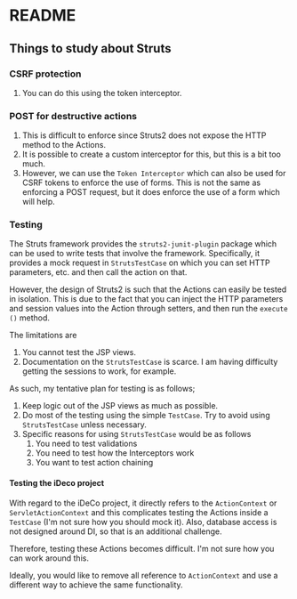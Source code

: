 # README

## Things to study about Struts

### CSRF protection

1. You can do this using the token interceptor.

### POST for destructive actions

1. This is difficult to enforce since Struts2 does not expose the HTTP method to the Actions.
2. It is possible to create a custom interceptor for this, but this is a bit too much.
3. However, we can use the `Token Interceptor` which can also be used for CSRF tokens to enforce the use of forms. 
   This is not the same as enforcing a POST request, but it does enforce the use of a form which will help.

### Testing

The Struts framework provides the `struts2-junit-plugin` package which can be used to write tests that involve the 
framework. Specifically, it provides a mock request in `StrutsTestCase` on which you can set HTTP parameters, etc. and 
then call the action on that.

However, the design of Struts2 is such that the Actions can easily be tested in isolation. This is due to the fact 
that you can inject the HTTP parameters and session values into the Action through setters, and then run the `execute
()` method.

The limitations are

1. You cannot test the JSP views.
2. Documentation on the `StrutsTestCase` is scarce. I am having difficulty getting the sessions to work, for example.

As such, my tentative plan for testing is as follows;

1. Keep logic out of the JSP views as much as possible.
2. Do most of the testing using the simple `TestCase`. Try to avoid using `StrutsTestCase` unless necessary.
3. Specific reasons for using `StrutsTestCase` would be as follows
   1. You need to test validations
   2. You need to test how the Interceptors work
   3. You want to test action chaining

#### Testing the iDeco project

With regard to the iDeCo project, it directly refers to the `ActionContext` or `ServletActionContext` and this 
complicates testing the Actions inside a `TestCase` (I'm not sure how you should mock it). Also, database access 
is not designed around DI, so that is an additional challenge.

Therefore, testing these Actions becomes difficult. I'm not sure how you can work around this.

Ideally, you would like to remove all reference to `ActionContext` and use a different way to achieve the same functionality.

